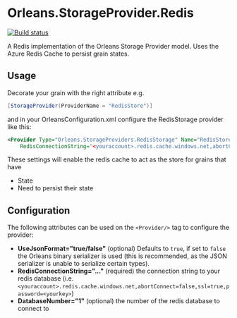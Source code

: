 # Orleans.StorageProvider.Redis

[![Build status](https://ci.appveyor.com/api/projects/status/x7j20s8bdhm7tkvq?svg=true)](https://ci.appveyor.com/project/richorama/orleans-storageprovider-redis)

A Redis implementation of the Orleans Storage Provider model. Uses the Azure Redis Cache to persist grain states.

## Usage

Decorate your grain with the right attribute e.g.

```cs
[StorageProvider(ProviderName = "RedisStore")]
```

and in your OrleansConfiguration.xml configure the RedisStorage provider like this:

```xml
<Provider Type="Orleans.StorageProviders.RedisStorage" Name="RedisStore"
    RedisConnectionString="<youraccount>.redis.cache.windows.net,abortConnect=false,ssl=true,password=<yourkey>"/>
```

These settings will enable the redis cache to act as the store for grains that have 

* State
* Need to persist their state

## Configuration

The following attributes can be used on the `<Provider/>` tag to configure the provider:

* __UseJsonFormat="true/false"__ (optional) Defaults to `true`, if set to `false` the Orleans binary serializer is used (this is recommended, as the JSON serializer is unable to serialize certain types).
* __RedisConnectionString="..."__ (required) the connection string to your redis database (i.e. `<youraccount>.redis.cache.windows.net,abortConnect=false,ssl=true,password=<yourkey>`)
* __DatabaseNumber="1"__ (optional) the number of the redis database to connect to

